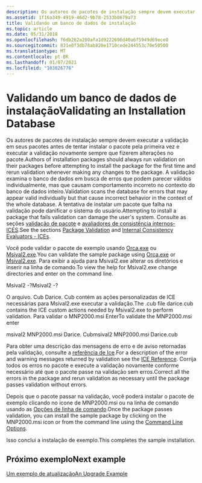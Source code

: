 ```yaml
---
description: Os autores de pacotes de instalação sempre devem executar a validação em seus pacotes antes de tentar instalar o pacote pela primeira vez e executar a validação novamente sempre que fizerem alterações no pacote.
ms.assetid: 1f16a349-4919-46d2-9b78-2533b8679a73
title: Validando um banco de dados de instalação
ms.topic: article
ms.date: 05/31/2018
ms.openlocfilehash: f6db262a280afa1d9222696d40a6f5949d69ece0
ms.sourcegitcommit: 831e8f3db78ab820e1710cede244553c70e50500
ms.translationtype: MT
ms.contentlocale: pt-BR
ms.lasthandoff: 01/07/2021
ms.locfileid: "103826776"
---
```

# <a name="validating-an-installation-database"></a><span data-ttu-id="12ed3-103">Validando um banco de dados de instalação</span><span class="sxs-lookup"><span data-stu-id="12ed3-103">Validating an Installation Database</span></span>

<span data-ttu-id="12ed3-104">Os autores de pacotes de instalação sempre devem executar a validação em seus pacotes antes de tentar instalar o pacote pela primeira vez e executar a validação novamente sempre que fizerem alterações no pacote.</span><span class="sxs-lookup"><span data-stu-id="12ed3-104">Authors of installation packages should always run validation on their packages before attempting to install the package for the first time and rerun validation whenever making any changes to the package.</span></span> <span data-ttu-id="12ed3-105">A validação examina o banco de dados em busca de erros que podem parecer válidos individualmente, mas que causam comportamento incorreto no contexto do banco de dados inteiro.</span><span class="sxs-lookup"><span data-stu-id="12ed3-105">Validation scans the database for errors that may appear valid individually but that cause incorrect behavior in the context of the whole database.</span></span> <span data-ttu-id="12ed3-106">A tentativa de instalar um pacote que falha na validação pode danificar o sistema do usuário.</span><span class="sxs-lookup"><span data-stu-id="12ed3-106">Attempting to install a package that fails validation can damage the user's system.</span></span> <span data-ttu-id="12ed3-107">Consulte as seções [validação de pacote](package-validation.md) e [avaliadores de consistência internos-ICES](internal-consistency-evaluators-ices.md).</span><span class="sxs-lookup"><span data-stu-id="12ed3-107">See the sections [Package Validation](package-validation.md) and [Internal Consistency Evaluators - ICEs](internal-consistency-evaluators-ices.md).</span></span>

<span data-ttu-id="12ed3-108">Você pode validar o pacote de exemplo usando [Orca.exe](orca-exe.md) ou [Msival2.exe](msival2-exe.md).</span><span class="sxs-lookup"><span data-stu-id="12ed3-108">You can validate the sample package using [Orca.exe](orca-exe.md) or [Msival2.exe](msival2-exe.md).</span></span> <span data-ttu-id="12ed3-109">Para exibir a ajuda para Msival2.exe alterar os diretórios e inserir na linha de comando.</span><span class="sxs-lookup"><span data-stu-id="12ed3-109">To view the help for Msival2.exe change directories and enter on the command line.</span></span>

<span data-ttu-id="12ed3-110">Msival2 -?</span><span class="sxs-lookup"><span data-stu-id="12ed3-110">Msival2 -?</span></span>

<span data-ttu-id="12ed3-111">O arquivo. Cub Darice. Cub contém as ações personalizadas de ICE necessárias para Msival2.exe executar a validação.</span><span class="sxs-lookup"><span data-stu-id="12ed3-111">The .cub file darice.cub contains the ICE custom actions needed by Msival2.exe to perform validation.</span></span> <span data-ttu-id="12ed3-112">Para validar o MNP2000.msi Enter</span><span class="sxs-lookup"><span data-stu-id="12ed3-112">To validate the MNP2000.msi enter</span></span>

<span data-ttu-id="12ed3-113">msival2 MNP2000.msi Darice. Cub</span><span class="sxs-lookup"><span data-stu-id="12ed3-113">msival2 MNP2000.msi Darice.cub</span></span>

<span data-ttu-id="12ed3-114">Para obter uma descrição das mensagens de erro e de aviso retornadas pela validação, consulte a [referência de Ice](ice-reference.md).</span><span class="sxs-lookup"><span data-stu-id="12ed3-114">For a description of the error and warning messages returned by validation see the [ICE Reference](ice-reference.md).</span></span> <span data-ttu-id="12ed3-115">Corrija todos os erros no pacote e execute a validação novamente conforme necessário até que o pacote passe na validação sem erros.</span><span class="sxs-lookup"><span data-stu-id="12ed3-115">Correct all the errors in the package and rerun validation as necessary until the package passes validation without errors.</span></span>

<span data-ttu-id="12ed3-116">Depois que o pacote passar na validação, você poderá instalar o pacote de exemplo clicando no ícone de MNP2000.msi ou na linha de comando usando as [Opções de linha de comando](command-line-options.md).</span><span class="sxs-lookup"><span data-stu-id="12ed3-116">Once the package passes validation, you can install the sample package by clicking on the MNP2000.msi icon or from the command line using the [Command Line Options](command-line-options.md).</span></span>

<span data-ttu-id="12ed3-117">Isso conclui a instalação de exemplo.</span><span class="sxs-lookup"><span data-stu-id="12ed3-117">This completes the sample installation.</span></span>

## <a name="next-example"></a><span data-ttu-id="12ed3-118">Próximo exemplo</span><span class="sxs-lookup"><span data-stu-id="12ed3-118">Next example</span></span>

[<span data-ttu-id="12ed3-119">Um exemplo de atualização</span><span class="sxs-lookup"><span data-stu-id="12ed3-119">An Upgrade Example</span></span>](an-upgrade-example.md)

 

 



